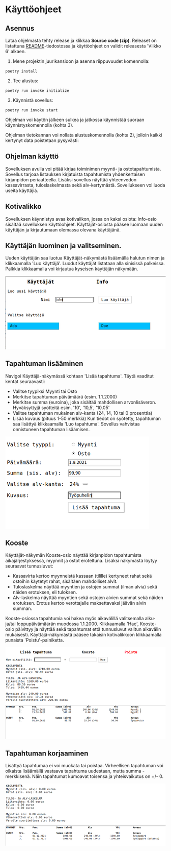 # Käyttöohjeet

## Asennus

Lataa ohjelmasta tehty release ja klikkaa __Source code (zip)__. Releaset on listattuna [README](../README.md)-tiedostossa ja käyttöohjeet on validit releasesta 'Viikko 6' alkaen.

1. Mene projektin juurikansioon ja asenna riippuvuudet komennolla:

```
poetry install
```

2. Tee alustus:

```
poetry run invoke initialize
```

3. Käynnistä sovellus:

```
poetry run invoke start
```

Ohjelman voi käytön jälkeen sulkea ja jatkossa käynnistää suoraan käynnistyskomennolla (kohta 3).
 
Ohjelman tietokannan voi nollata alustuskomennolla (kohta 2), jolloin kaikki kertynyt data poistetaan pysyvästi:  


## Ohjelman käyttö


Sovelluksen avulla voi pitää kirjaa toiminimen myynti- ja ostotapahtumista. Sovellus tarjoaa listauksen kirjatuista tapahtumista yhdenkertaisen
kirjanpidon periaatteella. Lisäksi sovellus näyttää yhteenvedon kassavirrasta, tuloslaskelmasta sekä alv-kertymästä. Sovellukseen voi luoda useita käyttäjiä.

## Kotivalikko
Sovelluksen käynnistys avaa kotivalikon, jossa on kaksi osiota: Info-osio sisältää sovelluksen käyttöohjeet.
Käyttäjät-osiosta pääsee luomaan uuden käyttäjän ja kirjautumaan olemassa olevana käyttäjänä.

## Käyttäjän luominen ja valitseminen.
Uuden käyttäjän saa luotua Käyttäjät-näkymästä lisäämällä halutun nimen ja klikkaamalla 'Luo käyttäjä'.
Luodut käyttäjät listataan alla sinisissä palkeissa. Palkkia klikkaamalla voi kirjautua kyseisen käyttäjän näkymään.

![uusi_käyttäjä](images/uusi_kayttaja.png)

## Tapahtuman lisääminen
Navigoi Käyttäjä-näkymässä kohtaan 'Lisää tapahtuma'. Täytä vaaditut kentät seuraavasti:
- Valitse tyypiksi Myynti tai Osto
- Merkitse tapahtuman päivämäärä (esim. 1.1.2000)
- Merkitse summa (euroina), joka sisältää mahdollisen arvonlisäveron. Hyväksyttyjä syötteitä esim. '10', '10,5', '10.05'
- Valitse tapahtuman mukainen alv-kanta (24, 14, 10 tai 0 prosenttia)
- Lisää kuvaus (pituus 1-50 merkkiä)
Kun tiedot on syötetty, tapahtuman saa lisättyä klikkaamalla 'Luo tapahtuma'. Sovellus vahvistaa onnistuneen tapahtuman lisäämisen.

![uusi_tapahtuma](images/uusi_tapahtuma.png)

## Kooste
Käyttäjät-näkymän Kooste-osio näyttää kirjanpidon tapahtumista aikajärjestyksessä, myynnit ja ostot eroteltuna.
Lisäksi näkymästä löytyy seuraavat tunnusluvut:
- Kassavirta kertoo myynneistä kassaan (tilille) kertyneet rahat sekä ostoihin käytetyt rahat, sisältäen mahdolliset alvit.
- Tuloslaskelma näyttää myyntien ja ostojen summat (ilman alvia) sekä näiden erotuksen, eli tuloksen.
- Alv-laskelma näyttää myyntien sekä ostojen alvien summat sekä näiden erotuksen. Erotus kertoo verottajalle maksettavaksi jäävän alvin summan.

Kooste-osiossa tapahtumia voi hakea myös aikavälillä valitsemalla alku- ja/tai loppupäivämäärän muodossa 1.1.2000. Klikkaamalla 'Hae', Kooste-
osio päivittyy ja näyttää sekä tapahtumat että tunnusluvut valitun aikavälin mukaisesti.
Käyttäjä-näkymästä pääsee takaisin kotivalikkoon klikkaamalla punaista 'Poistu'-painiketta.

![kooste](images/kooste.png)

## Tapahtuman korjaaminen
Lisättyä tapahtumaa ei voi muokata tai poistaa. Virheellisen tapahtuman voi oikaista lisäämällä vastaava tapahtuma uudestaan,
mutta summa -merkkisenä. Näin tapahtumat kumoavat toisensa ja yhteisvaikutus on +/- 0.

![tapahtuman_oikaisu](images/tapahtuman_oikaisu.png)
